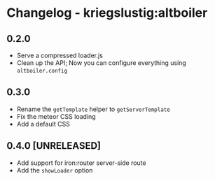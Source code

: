 # Changelog - kriegslustig:altboiler

## 0.2.0
* Serve a compressed loader.js
* Clean up the API; Now you can configure everything using `altboiler.config`

## 0.3.0
* Rename the `getTemplate` helper to `getServerTemplate`
* Fix the meteor CSS loading
* Add a default CSS

## 0.4.0 [UNRELEASED]
* Add support for iron:router server-side route
* Add the `showLoader` option
